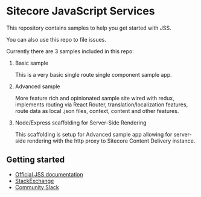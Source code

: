 # Sitecore JavaScript Services

This repository contains samples to help you get started with JSS.

You can also use this repo to file issues.

Currently there are 3 samples included in this repo:

1. Basic sample

    This is a very basic single route single component sample app.

2. Advanced sample

    More feature rich and opinionated sample site wired with redux, implements routing via React Router, translation/localization features, route data as local .json files, context, content and other features.

3. Node/Express scaffolding for Server-Side Rendering

    This scaffolding is setup for Advanced sample app allowing for server-side rendering with the http proxy to Sitecore Content Delivery instance.

## Getting started
- [Official JSS documentation](jss.sitecore.net)
- [StackExchange](https://sitecore.stackexchange.com/)
- [Community Slack](https://sitecorechat.slack.com/messages/jss)
